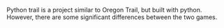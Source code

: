 Python trail is a project similar to Oregon Trail, but built with python. However, there are some significant differences between the two games.
